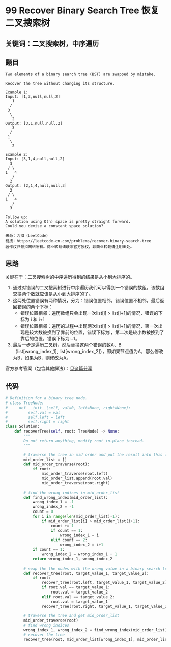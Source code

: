 # 99 Recover Binary Search Tree 恢复二叉搜索树

## 关键词：二叉搜索树，中序遍历

## 题目

``` Text
Two elements of a binary search tree (BST) are swapped by mistake.

Recover the tree without changing its structure.

Example 1:
Input: [1,3,null,null,2]
   1
  /
 3
  \
   2
Output: [3,1,null,null,2]
   3
  /
 1
  \
   2
   
Example 2:
Input: [3,1,4,null,null,2]
  3
 / \
1   4
   /
  2
Output: [2,1,4,null,null,3]
  2
 / \
1   4
   /
  3

Follow up:
A solution using O(n) space is pretty straight forward.
Could you devise a constant space solution?

来源：力扣（LeetCode）
链接：https://leetcode-cn.com/problems/recover-binary-search-tree
著作权归领扣网络所有。商业转载请联系官方授权，非商业转载请注明出处。
```

## 思路

关键在于：二叉搜索树的中序遍历得到的结果是从小到大排序的。

1. 通过对错误的二叉搜索树进行中序遍历我们可以得到一个错误的数组，该数组交换两个数就应该是从小到大排序的了。
2. 这两处位置错误有两种情况，分为：错误位置相邻，错误位置不相邻。最后返回错误的两个下标：
   * 错误位置相邻：遍历数组只会出现一次list[i] > list[i+1]的情况，错误的下标为 i 和 i+1
   * 错误位置相邻：遍历的过程中出现两次list[i] > list[i+1]的情况，第一次出现是较大数被换到了靠前的位置，错误下标为i，第二次是较小数被换到了靠后的位置，错误下标为i+1。
3. 最后一步是遍历二叉树，然后替换这两个错误的数A、B（list[wrong_index_1], list[wrong_index_2]），即如果节点值为A，那么修改为B，如果为B，则修改为A。



官方参考答案（包含其他解法）：[见这篇分享](https://leetcode-cn.com/problems/flatten-binary-tree-to-linked-list/solution/er-cha-shu-zhan-kai-wei-lian-biao-by-leetcode-solu/)



## 代码

``` Python
# Definition for a binary tree node.
# class TreeNode:
#     def __init__(self, val=0, left=None, right=None):
#         self.val = val
#         self.left = left
#         self.right = right
class Solution:
    def recoverTree(self, root: TreeNode) -> None:
        """
        Do not return anything, modify root in-place instead.
        """

        # traverse the tree in mid order and put the result into this list
        mid_order_list = []
        def mid_order_traverse(root):
            if root:
                mid_order_traverse(root.left)
                mid_order_list.append(root.val)
                mid_order_traverse(root.right)
        
        # find the wrong indices in mid_order_list
        def find_wrong_index(mid_order_list):
            wrong_index_1 = -1
            wrong_index_2 = -1
            count = 0
            for i in range(len(mid_order_list)-1):
                if mid_order_list[i] > mid_order_list[i+1]:
                    count += 1
                    if count == 1:
                        wrong_index_1 = i
                    elif count == 2:
                        wrong_index_2 = i+1
            if count == 1:
                wrong_index_2 = wrong_index_1 + 1
            return wrong_index_1, wrong_index_2
        
        # swap the the nodes with the wrong value in a binary search tree
        def recover_tree(root, target_value_1, target_value_2):
            if root:
                recover_tree(root.left, target_value_1, target_value_2)
                if root.val == target_value_1:
                    root.val = target_value_2
                elif root.val == target_value_2:
                    root.val = target_value_1
                recover_tree(root.right, target_value_1, target_value_2)
        
        # traverse the tree and get mid_order_list 
        mid_order_traverse(root)
        # find wrong indices
        wrong_index_1, wrong_index_2 = find_wrong_index(mid_order_list)
        # recover the tree
        recover_tree(root, mid_order_list[wrong_index_1], mid_order_list[wrong_index_2])
```

